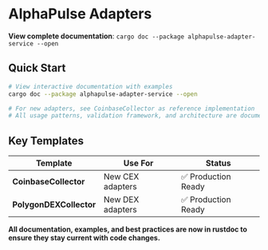 # AlphaPulse Adapters

**View complete documentation**: `cargo doc --package alphapulse-adapter-service --open`

## Quick Start

```bash
# View interactive documentation with examples
cargo doc --package alphapulse-adapter-service --open

# For new adapters, see CoinbaseCollector as reference implementation
# All usage patterns, validation framework, and architecture are documented in rustdoc
```

## Key Templates

| Template | Use For | Status |
|----------|---------|--------|
| **CoinbaseCollector** | New CEX adapters | ✅ Production Ready |
| **PolygonDEXCollector** | New DEX adapters | ✅ Production Ready |

**All documentation, examples, and best practices are now in rustdoc to ensure they stay current with code changes.**